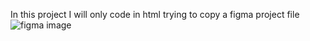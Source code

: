 In this project I will only code in html trying to copy a figma project file ![figma image](C:\Users\semsi\OneDrive\Pictures\screenshot_figma.png)

